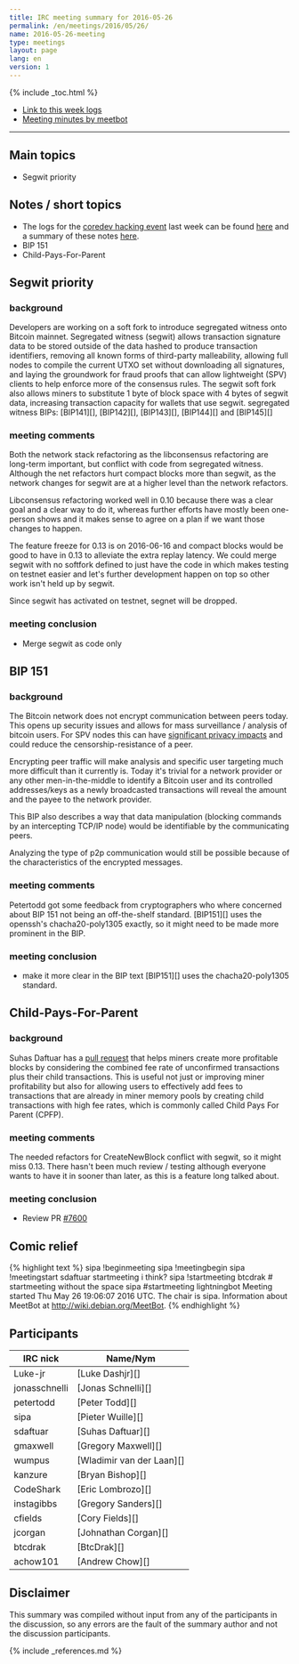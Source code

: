 ```yaml
---
title: IRC meeting summary for 2016-05-26
permalink: /en/meetings/2016/05/26/
name: 2016-05-26-meeting
type: meetings
layout: page
lang: en
version: 1
---
```

{% include _toc.html %}
 
- [Link to this week logs](https://botbot.me/freenode/bitcoin-core-dev/2016-05-26/?msg=66782849&page=3)
- [Meeting minutes by meetbot](http://www.erisian.com.au/meetbot/bitcoin-core-dev/2016/bitcoin-core-dev.2016-05-26-19.06.html)
 
---
 
## Main topics
 
- Segwit priority

## Notes / short topics

- The logs for the [coredev hacking event](http://coredev.tech/) last week can be found [here](https://bitcoincore.org/logs/2016-05-zurich-meeting-notes.html) and a summary of these notes [here](https://bitcoincore.org/en/meetings/2016/05/20/).
- BIP 151
- Child-Pays-For-Parent 


## Segwit priority
 
### background
 
Developers are working on a soft fork to introduce segregated witness onto Bitcoin mainnet. Segregated witness (segwit) allows transaction signature data to be stored outside of the data hashed to produce transaction identifiers, removing all known forms of third-party malleability, allowing full nodes to compile the current UTXO set without downloading all signatures, and laying the groundwork for fraud proofs that can allow lightweight (SPV) clients to help enforce more of the consensus rules. The segwit soft fork also allows miners to substitute 1 byte of block space with 4 bytes of segwit data, increasing transaction capacity for wallets that use segwit. segregated witness BIPs: [BIP141][], [BIP142][], [BIP143][], [BIP144][] and [BIP145][]

### meeting comments
 
Both the network stack refactoring as the libconsensus refactoring are long-term important, but conflict with code from segregated witness. Although the net refactors hurt compact blocks more than segwit, as the network changes for segwit are at a higher level than the network refactors.

Libconsensus refactoring worked well in 0.10 because there was a clear goal and a clear way to do it, whereas further efforts have mostly been one-person shows and it makes sense to agree on a plan if we want those changes to happen.

The feature freeze for 0.13 is on 2016-06-16 and compact blocks would be good to have in 0.13 to alleviate the extra replay latency. We could merge segwit with no softfork defined to just have the code in which makes testing on testnet easier and let's further development happen on top so other work isn't held up by segwit.

Since segwit has activated on testnet, segnet will be dropped.

### meeting conclusion

- Merge segwit as code only

## BIP 151
 
### background
 
The Bitcoin network does not encrypt communication between peers today. This opens up security issues and allows for mass surveillance / analysis of bitcoin users. For SPV nodes this can have [significant privacy impacts](http://e-collection.library.ethz.ch/eserv/eth:48205/eth-48205-01.pdf) and could reduce the censorship-resistance of a peer.

Encrypting peer traffic will make analysis and specific user targeting much more difficult than it currently is. Today it's trivial for a network provider or any other men-in-the-middle to identify a Bitcoin user and its controlled addresses/keys as a newly broadcasted transactions will reveal the amount and the payee to the network provider.

This BIP also describes a way that data manipulation (blocking commands by an intercepting TCP/IP node) would be identifiable by the communicating peers.

Analyzing the type of p2p communication would still be possible because of the characteristics of the encrypted messages.

### meeting comments
 
Petertodd got some feedback from cryptographers who where concerned about BIP 151 not being an off-the-shelf standard. [BIP151][] uses the openssh's chacha20-poly1305 exactly, so it might need to be made more prominent in the BIP.

### meeting conclusion

- make it more clear in the BIP text [BIP151][] uses the chacha20-poly1305 standard.

## Child-Pays-For-Parent

### background

Suhas Daftuar has a [pull request][#7600] that helps miners create more profitable blocks by considering the combined fee rate of unconfirmed transactions plus their child transactions. This is useful not just or improving miner profitability but also for allowing users to effectively add fees to transactions that are already in miner memory pools by creating child transactions with high fee rates, which is commonly called Child Pays For Parent (CPFP).

### meeting comments

The needed refactors for CreateNewBlock conflict with segwit, so it might miss 0.13. There hasn't been much review / testing although everyone wants to have it in sooner than later, as this is a feature long talked about.

### meeting conclusion

- Review PR [#7600][]

## Comic relief

{% highlight text %}
sipa       !beginmeeting
sipa       !meetingbegin
sipa       !meetingstart
sdaftuar   startmeeting i think?
sipa       !startmeeting
btcdrak    # startmeeting without the space
sipa       #startmeeting
lightningbot   Meeting started Thu May 26 19:06:07 2016 UTC. The chair is sipa. Information about MeetBot at http://wiki.debian.org/MeetBot.
{% endhighlight %}
 
## Participants
 
| IRC nick      | Name/Nym                  |
|---------------|---------------------------|
| Luke-jr       | [Luke Dashjr][]           |
| jonasschnelli | [Jonas Schnelli][]        |
| petertodd     | [Peter Todd][]            |
| sipa          | [Pieter Wuille][]         |
| sdaftuar      | [Suhas Daftuar][]         |
| gmaxwell      | [Gregory Maxwell][]       |
| wumpus        | [Wladimir van der Laan][] |
| kanzure       | [Bryan Bishop][]          |
| CodeShark     | [Eric Lombrozo][]         |
| instagibbs    | [Gregory Sanders][]       |
| cfields       | [Cory Fields][]           |
| jcorgan       | [Johnathan Corgan][]      |
| btcdrak       | [BtcDrak][]               |
| achow101      | [Andrew Chow][]           |


## Disclaimer
 
This summary was compiled without input from any of the participants in the discussion, so any errors are the fault of the summary author and not the discussion participants.
 
[#7600]: https://github.com/bitcoin/bitcoin/pull/7600
 
{% include _references.md %}
